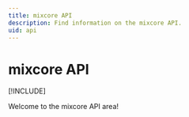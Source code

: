 ```yaml
---
title: mixcore API
description: Find information on the mixcore API.
uid: api
---
```

# mixcore API

[!INCLUDE[](~/includes/blazor-preview-notice.md)]

Welcome to the mixcore API area!
